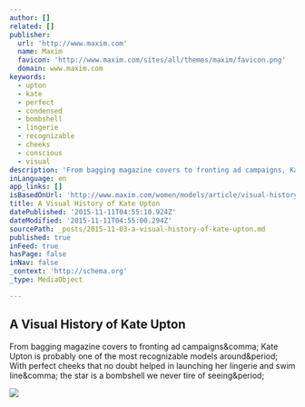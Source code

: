 ```yaml
---
author: []
related: []
publisher:
  url: 'http://www.maxim.com'
  name: Maxim
  favicon: 'http://www.maxim.com/sites/all/themes/maxim/favicon.png'
  domain: www.maxim.com
keywords:
  - upton
  - kate
  - perfect
  - condensed
  - bombshell
  - lingerie
  - recognizable
  - cheeks
  - conscious
  - visual
description: 'From bagging magazine covers to fronting ad campaigns, Kate Upton is probably one of the most recognizable models around. With perfect cheeks that no doubt helped in launching her lingerie and swim line, the star is a bombshell we never tire of seeing.'
inLanguage: en
app_links: []
isBasedOnUrl: 'http://www.maxim.com/women/models/article/visual-history-kate-upton-2015-10'
title: A Visual History of Kate Upton
datePublished: '2015-11-11T04:55:10.924Z'
dateModified: '2015-11-11T04:55:00.294Z'
sourcePath: _posts/2015-11-03-a-visual-history-of-kate-upton.md
published: true
inFeed: true
hasPage: false
inNav: false
_context: 'http://schema.org'
_type: MediaObject

---
```

<article style=""><h1>A Visual History of Kate Upton</h1><p>From bagging magazine covers to fronting ad campaigns&amp;comma; Kate Upton is probably one of the most recognizable models around&amp;period; With perfect cheeks that no doubt helped in launching her lingerie and swim line&amp;comma; the star is a bombshell we never tire of seeing&amp;period;</p><img src="http://www.maxim.com/sites/default/files/styles/custom_crop/public/editor/2015/08/kateupton_2013_sl1.jpg?itok=IWAixNwN&amp;c=3765f7c8fe16baf5ed46bc7284a0abaf" /></article>